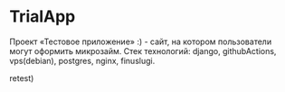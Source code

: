 # TrialApp

Проект «Тестовое приложение» :) - сайт, на котором пользователи могут оформить микрозайм.
Стек технологий:
django, githubActions, vps(debian), postgres, nginx, finuslugi.

retest)
